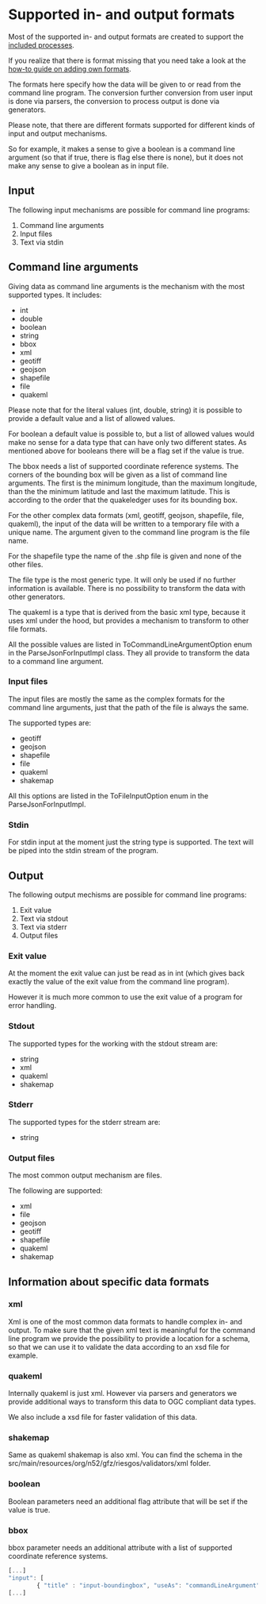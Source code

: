 # Supported in- and output formats

Most of the supported in- and output formats are created to support the
[included processes](IncludedProcesses.md).

If you realize that there is format missing that you need take a look
at the [how-to guide on adding own formats](HowToAddOwnFormats.md).

The formats here specify how the data will be given to or read from 
the command line program. The conversion further conversion from
user input is done via parsers, the conversion to process output is
done via generators. 

Please note, that there are different formats supported for different
kinds of input and output mechanisms.

So for example, it makes a sense to give a boolean is a command line argument
(so that if true, there is flag else there is none), but it does not
make any sense to give a boolean as in input file.

## Input

The following input mechanisms are possible for command line programs:

1. Command line arguments
2. Input files
3. Text via stdin

## Command line arguments

Giving data as command line arguments is the mechanism with the most
supported types. It includes:

- int
- double
- boolean
- string
- bbox
- xml
- geotiff
- geojson
- shapefile
- file
- quakeml

Please note that for the literal values (int, double, string) it is possible
to provide a default value and a list of allowed values.

For boolean a default value is possible to, but a list of allowed values would
make no sense for a data type that can have only two different states.
As mentioned above for booleans there will be a flag set if the value is true.

The bbox needs a list of supported coordinate reference systems.
The corners of the bounding box will be given as a list of command line
arguments.
The first is the minimum longitude, than the maximum longitude, than
the the minimum latitude and last the maximum latitude.
This is according to the order that the quakeledger uses for its
bounding box.

For the other complex data formats (xml, geotiff, geojson, shapefile, file, quakeml), 
the input of the data will be written to a temporary file with a 
unique name. The argument given to the command line program is the file name.
 
For the shapefile type the name of the .shp file is given and none of the other files.

The file type is the most generic type. It will only be used if no
further information is available. There is no possibility to transform
the data with other generators.

The quakeml is a type that is derived from the basic xml type, because it uses
xml under the hood, but provides a mechanism to transform to other file formats.

All the possible values are listed in ToCommandLineArgumentOption enum
in the ParseJsonForInputImpl class. They all provide to transform the data to 
a command line argument.

### Input files

The input files are mostly the same as the complex formats for the
command line arguments, just that the path of the file is always the same.

The supported types are:
- geotiff
- geojson
- shapefile
- file
- quakeml
- shakemap

All this options are listed in the ToFileInputOption enum
in the ParseJsonForInputImpl.

### Stdin

For stdin input at the moment just the string type is supported.
The text will be piped into the stdin stream of the program.

## Output

The following output mechisms are possible for command line programs:

1. Exit value
2. Text via stdout
3. Text via stderr
4. Output files

### Exit value

At the moment the exit value can just be read as in int (which gives
back exactly the value of the exit value from the command line program).

However it is much more common to use the exit value of a program
for error handling.

### Stdout

The supported types for the working with the stdout stream are:
- string
- xml
- quakeml
- shakemap

### Stderr

The supported types for the stderr stream are:
- string

### Output files

The most common output mechanism are files.

The following are supported:
- xml
- file
- geojson
- geotiff
- shapefile
- quakeml
- shakemap

## Information about specific data formats

### xml

Xml is one of the most common data formats to handle complex in- and
output. To make sure that the given xml text is meaningful for the
command line program we provide the possibility to provide a
location for a schema, so that we can use it to validate the data
according to an xsd file for example.

### quakeml

Internally quakeml is just xml. However via parsers and generators
we provide additional ways to transform this data to OGC compliant
data types.

We also include a xsd file for faster validation of this data.

### shakemap

Same as quakeml shakemap is also xml.
You can find the schema in the src/main/resources/org/n52/gfz/riesgos/validators/xml folder.

### boolean

Boolean parameters need an additional flag attribute that will be set
if the value is true.

### bbox

bbox parameter needs an additional attribute with a list of supported
coordinate reference systems.

```javascript
[...]
"input": [
        { "title" : "input-boundingbox", "useAs": "commandLineArgument", "type": "bbox",   "crs": ["EPSG:4326", "EPSG:4328"]},
[...]
```
